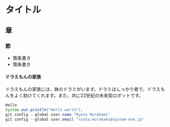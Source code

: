 # タイトル
## 章
### 節

- 箇条書き
- 箇条書き

#### ドラえもんの家族
ドラえもんの家族には、妹のドラミがいます。ドラミはしっかり者で、ドラえもんをよく助けてくれます。また、共に22世紀の未来型ロボットです。

```java
Hello 
System.out.println("Hello world");
git config --global user.name "Ryota Murakami"
git config --global user.email "ryota.murakami@system-exe.jp"
```
